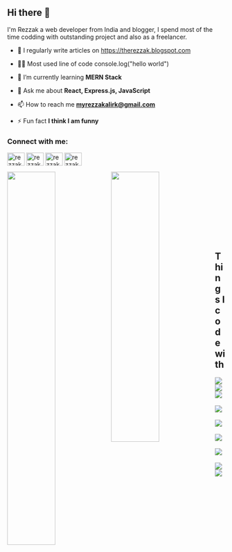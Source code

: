 ## Hi there 👋

I'm Rezzak a web developer from India and blogger, I spend most of the time codding with outstanding project and also as a freelancer.



- 📝 I regularly write articles on https://therezzak.blogspot.com

- 👩‍💻 Most used line of code console.log("hello world") 

- 🌱 I’m currently learning **MERN Stack**

- 💬 Ask me about **React, Express.js, JavaScript**

- 📫 How to reach me **myrezzakalirk@gmail.com**

- ⚡ Fun fact **I think I am funny**

<h3 align="left">Connect with me:</h3>
<p align="left">
<a href="https://linkedin.com/in/rezzak-ali-18149a1ab" target="blank"><img align="center" src="https://raw.githubusercontent.com/rahuldkjain/github-profile-readme-generator/master/src/images/icons/Social/linked-in-alt.svg" alt="rezzak-ali-18149a1ab" height="30" width="40" /></a> 
<a href="https://fb.com/rezzakali22" target="blank"><img align="center" src="https://raw.githubusercontent.com/rahuldkjain/github-profile-readme-generator/master/src/images/icons/Social/facebook.svg" alt="rezzakali22" height="30" width="40" /></a>
<a href="https://instagram.com/rezzak134" target="blank"><img align="center" src="https://raw.githubusercontent.com/rahuldkjain/github-profile-readme-generator/master/src/images/icons/Social/instagram.svg" alt="rezzak134" height="30" width="40" /></a>
<a href="https://discord.gg/rezzak#8876" target="blank"><img align="center" src="https://raw.githubusercontent.com/rahuldkjain/github-profile-readme-generator/master/src/images/icons/Social/discord.svg" alt="rezzak#8876" height="30" width="40" /></a>
</p>


<img align="left" width="47%" src="https://github-readme-stats.vercel.app/api?username=rezzakali&show_icons=true&theme=radical" />
<img align="left" width="47%" height="40%" src="https://github-readme-stats.vercel.app/api/top-langs/?username=rezzakali&layout=compact" />

<br />
<br />
<br />
<br />
<br />
<br />
<br />
<br />
<br />

## Things I code with

<p dir="auto">
 <img src="https://img.shields.io/badge/html5-%23E34F26.svg?style=for-the-badge&logo=html5&logoColor=white" />
 <img src="https://img.shields.io/badge/css3-%231572B6.svg?style=for-the-badge&logo=css3&logoColor=white" />
<img src="https://img.shields.io/badge/javascript-%23323330.svg?style=for-the-badge&logo=javascript&logoColor=%23F7DF1E" />
 &nbsp;&nbsp;
<img  src="https://img.shields.io/badge/node.js-6DA55F?style=for-the-badge&logo=node.js&logoColor=white" />  
 &nbsp;&nbsp;
<img  src="https://img.shields.io/badge/react-%2320232a.svg?style=for-the-badge&logo=react&logoColor=%2361DAFB" />  
 &nbsp;&nbsp;
<img src="https://img.shields.io/badge/MongoDB-%234ea94b.svg?style=for-the-badge&logo=mongodb&logoColor=white" />  
 &nbsp;&nbsp;
<img src="https://img.shields.io/badge/express.js-%23404d59.svg?style=for-the-badge&logo=express&logoColor=%2361DAFB" /> 
 &nbsp;&nbsp;
<img src="https://img.shields.io/badge/Visual%20Studio%20Code-0078d7.svg?style=for-the-badge&logo=visual-studio-code&logoColor=white" /> 
<img src="https://img.shields.io/badge/git-%23F05033.svg?style=for-the-badge&logo=git&logoColor=white" />
</p>
 


